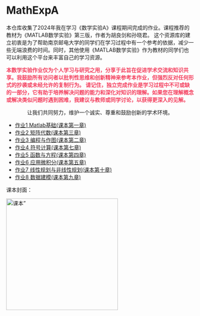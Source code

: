 # MathExpA

本仓库收集了2024年我在学习《数学实验A》课程期间完成的作业。课程推荐的教材为《MATLAB数学实验》第三版，作者为胡良剑和孙晓君。
这个资源库的建立初衷是为了帮助南京邮电大学的同学们在学习过程中有一个参考的依据，减少一些无端浪费的时间。同时，其他使用《MATLAB数学实验》作为教材的同学们也可以利用这个平台来丰富自己的学习资源。
<p style="color: #f43f5e; font-weight: bold;">本数学实验作业仅为个人学习与研究之用，分享于此旨在促进学术交流和知识共享。我鼓励所有访问者以批判性思维和创新精神来参考本作业，但强烈反对任何形式的抄袭或未经允许的复制行为。
请记住，独立完成作业是学习过程中不可或缺的一部分，它有助于培养解决问题的能力和深化对知识的理解。如果您在理解概念或解决类似问题时遇到困难，我建议与教师或同学讨论，以获得更深入的见解。</p>
<p style="text-align: center;">让我们共同努力，维护一个诚实、尊重和鼓励创新的学术环境。<p>

- [作业1 Matlab基础(课本第一章)](https://wang1m.cc/MathExpA/Task1)
- [作业2 矩阵代数(课本第三章)](https://wang1m.cc/MathExpA/Task2)
- [作业3 编程与作图(课本第二章)](https://wang1m.cc/MathExpA/Task3)
- [作业4 符号计算(课本第七章)](https://wang1m.cc/MathExpA/Task4)
- [作业5 函数与方程(课本第四章)](https://wang1m.cc/MathExpA/Task5)
- [作业6 应用微积分(课本第五章)](https://wang1m.cc/MathExpA/Task6)
- [作业7 线性规划与非线性规划(课本第十章)](https://wang1m.cc/MathExpA/Task7)
- [作业8 数据建模(课本第九章)](https://wang1m.cc/MathExpA/Task8)

课本封面：

<img src="https://pic.wang1m.tech/uploads/2404/661e5e8ae688f.png" alt="课本”" style="height:300px;width:auto;">

